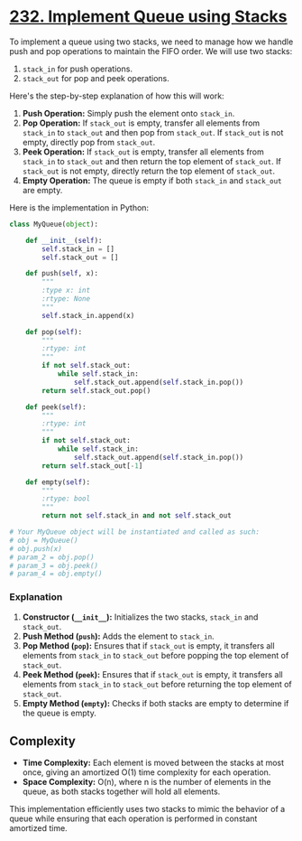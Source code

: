 # [232. Implement Queue using Stacks](https://leetcode.com/problems/implement-queue-using-stacks/description/)

To implement a queue using two stacks, we need to manage how we handle push and pop operations to maintain the FIFO order. We will use two stacks:
1. `stack_in` for push operations.
2. `stack_out` for pop and peek operations.

Here's the step-by-step explanation of how this will work:
1. **Push Operation:** Simply push the element onto `stack_in`.
2. **Pop Operation:** If `stack_out` is empty, transfer all elements from `stack_in` to `stack_out` and then pop from `stack_out`. If `stack_out` is not empty, directly pop from `stack_out`.
3. **Peek Operation:** If `stack_out` is empty, transfer all elements from `stack_in` to `stack_out` and then return the top element of `stack_out`. If `stack_out` is not empty, directly return the top element of `stack_out`.
4. **Empty Operation:** The queue is empty if both `stack_in` and `stack_out` are empty.

Here is the implementation in Python:

```python
class MyQueue(object):

    def __init__(self):
        self.stack_in = []
        self.stack_out = []

    def push(self, x):
        """
        :type x: int
        :rtype: None
        """
        self.stack_in.append(x)

    def pop(self):
        """
        :rtype: int
        """
        if not self.stack_out:
            while self.stack_in:
                self.stack_out.append(self.stack_in.pop())
        return self.stack_out.pop()

    def peek(self):
        """
        :rtype: int
        """
        if not self.stack_out:
            while self.stack_in:
                self.stack_out.append(self.stack_in.pop())
        return self.stack_out[-1]

    def empty(self):
        """
        :rtype: bool
        """
        return not self.stack_in and not self.stack_out

# Your MyQueue object will be instantiated and called as such:
# obj = MyQueue()
# obj.push(x)
# param_2 = obj.pop()
# param_3 = obj.peek()
# param_4 = obj.empty()
```

### Explanation
1. **Constructor (`__init__`):** Initializes the two stacks, `stack_in` and `stack_out`.
2. **Push Method (`push`):** Adds the element to `stack_in`.
3. **Pop Method (`pop`):** Ensures that if `stack_out` is empty, it transfers all elements from `stack_in` to `stack_out` before popping the top element of `stack_out`.
4. **Peek Method (`peek`):** Ensures that if `stack_out` is empty, it transfers all elements from `stack_in` to `stack_out` before returning the top element of `stack_out`.
5. **Empty Method (`empty`):** Checks if both stacks are empty to determine if the queue is empty.

## Complexity
- **Time Complexity:** Each element is moved between the stacks at most once, giving an amortized O(1) time complexity for each operation.
- **Space Complexity:** O(n), where n is the number of elements in the queue, as both stacks together will hold all elements.

This implementation efficiently uses two stacks to mimic the behavior of a queue while ensuring that each operation is performed in constant amortized time.
